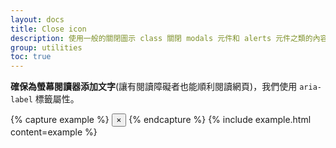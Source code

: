 ```yaml
---
layout: docs
title: Close icon
description: 使用一般的關閉圖示 class 關閉 modals 元件和 alerts 元件之類的內容。
group: utilities
toc: true
---
```


**確保為螢幕閱讀器添加文字**(讓有閱讀障礙者也能順利閱讀網頁)，我們使用 `aria-label` 標籤屬性。

{% capture example %}
<button type="button" class="close" aria-label="Close">
  <span aria-hidden="true">&times;</span>
</button>
{% endcapture %}
{% include example.html content=example %}

